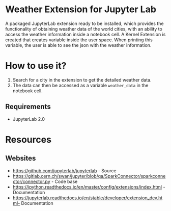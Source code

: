 # Weather Extension for Jupyter Lab

A packaged JupyterLab extension ready to be installed, which provides the functionality of obtaining weather data of the world cities, with an ability to access the weather information inside a notebook cell. A Kernel Extension is created that creates variable inside
the user space. When printing this variable, the user is able to see the json with the weather information.

# How to use it?

1. Search for a city in the extension to get the detailed weather data.
2. The data can then be accessed as a variable `weather_data` in the notebook cell.

## Requirements

* JupyterLab 2.0

# Resources

## Websites
- https://github.com/jupyterlab/jupyterlab - Source
- https://gitlab.cern.ch/swan/jupyter/blob/qa/SparkConnector/sparkconnector/connector.py - Code base
- https://ipython.readthedocs.io/en/master/config/extensions/index.html - Documentation
- https://jupyterlab.readthedocs.io/en/stable/developer/extension_dev.html- Documentation


